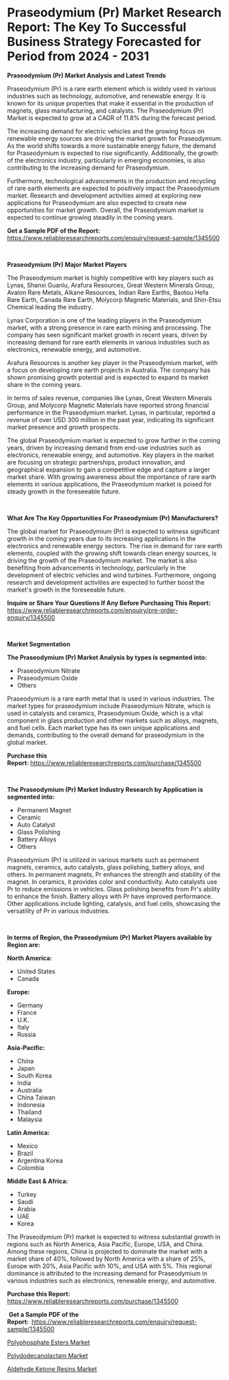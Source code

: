 <p><h1>Praseodymium (Pr) Market Research Report: The Key To Successful Business Strategy Forecasted for Period from 2024 - 2031</h1></p><p><strong>Praseodymium (Pr) Market Analysis and Latest Trends</strong></p>
<p><p>Praseodymium (Pr) is a rare earth element which is widely used in various industries such as technology, automotive, and renewable energy. It is known for its unique properties that make it essential in the production of magnets, glass manufacturing, and catalysts. The Praseodymium (Pr) Market is expected to grow at a CAGR of 11.8% during the forecast period.</p><p>The increasing demand for electric vehicles and the growing focus on renewable energy sources are driving the market growth for Praseodymium. As the world shifts towards a more sustainable energy future, the demand for Praseodymium is expected to rise significantly. Additionally, the growth of the electronics industry, particularly in emerging economies, is also contributing to the increasing demand for Praseodymium.</p><p>Furthermore, technological advancements in the production and recycling of rare earth elements are expected to positively impact the Praseodymium market. Research and development activities aimed at exploring new applications for Praseodymium are also expected to create new opportunities for market growth. Overall, the Praseodymium market is expected to continue growing steadily in the coming years.</p></p>
<p><strong>Get a Sample PDF of the Report:&nbsp;</strong> <a href="https://www.reliableresearchreports.com/enquiry/request-sample/1345500">https://www.reliableresearchreports.com/enquiry/request-sample/1345500</a></p>
<p>&nbsp;</p>
<p><strong>Praseodymium (Pr) Major Market Players</strong></p>
<p><p>The Praseodymium market is highly competitive with key players such as Lynas, Shanxi Guanlu, Arafura Resources, Great Western Minerals Group, Avalon Rare Metals, Alkane Resources, Indian Rare Earths, Baotou Hefa Rare Earth, Canada Rare Earth, Molycorp Magnetic Materials, and Shin-Etsu Chemical leading the industry.</p><p>Lynas Corporation is one of the leading players in the Praseodymium market, with a strong presence in rare earth mining and processing. The company has seen significant market growth in recent years, driven by increasing demand for rare earth elements in various industries such as electronics, renewable energy, and automotive.</p><p>Arafura Resources is another key player in the Praseodymium market, with a focus on developing rare earth projects in Australia. The company has shown promising growth potential and is expected to expand its market share in the coming years.</p><p>In terms of sales revenue, companies like Lynas, Great Western Minerals Group, and Molycorp Magnetic Materials have reported strong financial performance in the Praseodymium market. Lynas, in particular, reported a revenue of over USD 300 million in the past year, indicating its significant market presence and growth prospects.</p><p>The global Praseodymium market is expected to grow further in the coming years, driven by increasing demand from end-use industries such as electronics, renewable energy, and automotive. Key players in the market are focusing on strategic partnerships, product innovation, and geographical expansion to gain a competitive edge and capture a larger market share. With growing awareness about the importance of rare earth elements in various applications, the Praseodymium market is poised for steady growth in the foreseeable future.</p></p>
<p>&nbsp;</p>
<p><strong>What Are The Key Opportunities For Praseodymium (Pr) Manufacturers?</strong></p>
<p><p>The global market for Praseodymium (Pr) is expected to witness significant growth in the coming years due to its increasing applications in the electronics and renewable energy sectors. The rise in demand for rare earth elements, coupled with the growing shift towards clean energy sources, is driving the growth of the Praseodymium market. The market is also benefiting from advancements in technology, particularly in the development of electric vehicles and wind turbines. Furthermore, ongoing research and development activities are expected to further boost the market's growth in the foreseeable future.</p></p>
<p><strong>Inquire or Share Your Questions If Any Before Purchasing This Report:</strong> <a href="https://www.reliableresearchreports.com/enquiry/pre-order-enquiry/1345500">https://www.reliableresearchreports.com/enquiry/pre-order-enquiry/1345500</a></p>
<p>&nbsp;</p>
<p><strong>Market Segmentation</strong></p>
<p><strong>The Praseodymium (Pr) Market Analysis by types is segmented into:</strong></p>
<p><ul><li>Praseodymium Nitrate</li><li>Praseodymium Oxide</li><li>Others</li></ul></p>
<p><p>Praseodymium is a rare earth metal that is used in various industries. The market types for praseodymium include Praseodymium Nitrate, which is used in catalysts and ceramics, Praseodymium Oxide, which is a vital component in glass production and other markets such as alloys, magnets, and fuel cells. Each market type has its own unique applications and demands, contributing to the overall demand for praseodymium in the global market.</p></p>
<p><strong>Purchase this Report:&nbsp;</strong><a href="https://www.reliableresearchreports.com/purchase/1345500">https://www.reliableresearchreports.com/purchase/1345500</a></p>
<p>&nbsp;</p>
<p><strong>The Praseodymium (Pr) Market Industry Research by Application is segmented into:</strong></p>
<p><ul><li>Permanent Magnet</li><li>Ceramic</li><li>Auto Catalyst</li><li>Glass Polishing</li><li>Battery Alloys</li><li>Others</li></ul></p>
<p><p>Praseodymium (Pr) is utilized in various markets such as permanent magnets, ceramics, auto catalysts, glass polishing, battery alloys, and others. In permanent magnets, Pr enhances the strength and stability of the magnet. In ceramics, it provides color and conductivity. Auto catalysts use Pr to reduce emissions in vehicles. Glass polishing benefits from Pr's ability to enhance the finish. Battery alloys with Pr have improved performance. Other applications include lighting, catalysis, and fuel cells, showcasing the versatility of Pr in various industries.</p></p>
<p>&nbsp;</p>
<p><strong>In terms of Region, the Praseodymium (Pr) Market Players available by Region are:</strong></p>
<p>
    <p> <strong> North America: </strong>
        <ul>
            <li>United States</li>
            <li>Canada</li>
        </ul>
        </p> 
    <p> <strong> Europe: </strong>
        <ul>
            <li>Germany</li>
            <li>France</li>
            <li>U.K.</li>
            <li>Italy</li>
            <li>Russia</li>
        </ul>
        </p> 
    <p> <strong> Asia-Pacific: </strong>
        <ul>
            <li>China</li>
            <li>Japan</li>
            <li>South Korea</li>
            <li>India</li>
            <li>Australia</li>
            <li>China Taiwan</li>
            <li>Indonesia</li>
            <li>Thailand</li>
            <li>Malaysia</li>
        </ul>
        </p> 
    <p> <strong> Latin America: </strong>
        <ul>
            <li>Mexico</li>
            <li>Brazil</li>
            <li>Argentina Korea</li>
            <li>Colombia</li>
        </ul>
        </p> 
    <p> <strong> Middle East & Africa: </strong>
        <ul>
            <li>Turkey</li>
            <li>Saudi</li>
            <li>Arabia</li>
            <li>UAE</li>
            <li>Korea</li>
        </ul>
    </p>
    </p>
<p><p>The Praseodymium (Pr) market is expected to witness substantial growth in regions such as North America, Asia Pacific, Europe, USA, and China. Among these regions, China is projected to dominate the market with a market share of 40%, followed by North America with a share of 25%, Europe with 20%, Asia Pacific with 10%, and USA with 5%. This regional dominance is attributed to the increasing demand for Praseodymium in various industries such as electronics, renewable energy, and automotive.</p></p>
<p><strong>Purchase this Report: </strong><a href="https://www.reliableresearchreports.com/purchase/1345500">https://www.reliableresearchreports.com/purchase/1345500</a></p>
<p>&nbsp;<strong>Get a Sample PDF of the Report:&nbsp;&nbsp;</strong><a href="https://www.reliableresearchreports.com/enquiry/request-sample/1345500">https://www.reliableresearchreports.com/enquiry/request-sample/1345500</a></p>
<p><strong></strong></p>
<p><p><a href="https://github.com/prosalinda88/Market-Research-Report-List-3/blob/main/polyphosphate-esters-market.md">Polyphosphate Esters Market</a></p><p><a href="https://github.com/globismark/Market-Research-Report-List-2/blob/main/polydodecanolactam-market.md">Polydodecanolactam Market</a></p><p><a href="https://github.com/bobicer/Market-Research-Report-List-2/blob/main/aldehyde-ketone-resins-market.md">Aldehyde Ketone Resins Market</a></p></p>